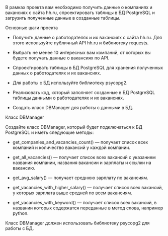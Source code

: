 В рамках проекта вам необходимо получить данные о компаниях и вакансиях с сайта hh.ru, спроектировать таблицы в 
БД PostgreSQL и загрузить полученные данные в созданные таблицы.

Основные шаги проекта

- Получить данные о работодателях и их вакансиях с сайта hh.ru. Для этого используйте публичный API hh.ru и библиотеку 
requests.

- Выбрать не менее 10 интересных вам компаний, от которых вы будете получать данные о вакансиях по API.

- Спроектировать таблицы в БД PostgreSQL для хранения полученных данных о работодателях и их вакансиях. 

- Для работы с БД используйте библиотеку psycopg2.

- Реализовать код, который заполняет созданные в БД PostgreSQL таблицы данными о работодателях и их вакансиях.

- Создать класс DBManager для работы с данными в БД.

Класс DBManager

Создайте класс DBManager, который будет подключаться к БД PostgreSQL и иметь следующие методы:
 
- get_companies_and_vacancies_count()
 — получает список всех компаний и количество вакансий у каждой компании.
 
- get_all_vacancies()
 — получает список всех вакансий с указанием названия компании, названия вакансии и зарплаты и ссылки на вакансию.
 
- get_avg_salary()
 — получает среднюю зарплату по вакансиям.
 
- get_vacancies_with_higher_salary()
 — получает список всех вакансий, у которых зарплата выше средней по всем вакансиям.
 
- get_vacancies_with_keyword()
 — получает список всех вакансий, в названии которых содержатся переданные в метод слова, например python.

Класс DBManager должен использовать библиотеку psycopg2 для работы с БД.